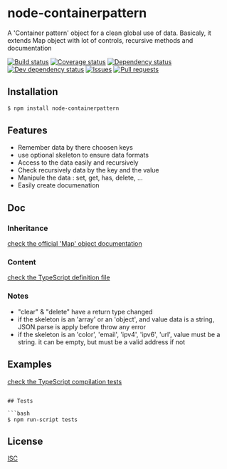 # node-containerpattern
A 'Container pattern' object for a clean global use of data.
Basicaly, it extends Map object with lot of controls, recursive methods and documentation

[![Build status](https://api.travis-ci.org/Psychopoulet/node-containerpattern.svg?branch=master)](https://travis-ci.org/Psychopoulet/node-containerpattern)
[![Coverage status](https://coveralls.io/repos/github/Psychopoulet/node-containerpattern/badge.svg?branch=master)](https://coveralls.io/github/Psychopoulet/node-containerpattern)
[![Dependency status](https://david-dm.org/Psychopoulet/node-containerpattern/status.svg)](https://david-dm.org/Psychopoulet/node-containerpattern)
[![Dev dependency status](https://david-dm.org/Psychopoulet/node-containerpattern/dev-status.svg)](https://david-dm.org/Psychopoulet/node-containerpattern?type=dev)
[![Issues](https://img.shields.io/github/issues/Psychopoulet/node-containerpattern.svg)](https://github.com/Psychopoulet/node-containerpattern/issues)
[![Pull requests](https://img.shields.io/github/issues-pr/Psychopoulet/node-containerpattern.svg)](https://github.com/Psychopoulet/node-containerpattern/pulls)

## Installation

```bash
$ npm install node-containerpattern
```

## Features

  * Remember data by there choosen keys
  * use optional skeleton to ensure data formats
  * Access to the data easily and recursively
  * Check recursively data by the key and the value
  * Manipule the data : set, get, has, delete, ...
  * Easily create documenation

## Doc

### Inheritance

[check the official 'Map' object documentation](https://developer.mozilla.org/en-US/docs/Web/JavaScript/Reference/Global_Objects/Map)

### Content

[check the TypeScript definition file](https://github.com/Psychopoulet/node-containerpattern/blob/master/lib/index.d.ts)

### Notes

  * "clear" & "delete" have a return type changed
  * if the skeleton is an 'array' or an 'object', and value data is a string, JSON.parse is apply before throw any error
  * if the skeleton is an 'color', 'email', 'ipv4', 'ipv6', 'url', value must be a string. it can be empty, but must be a valid address if not

## Examples

[check the TypeScript compilation tests](https://github.com/Psychopoulet/node-containerpattern/blob/master/test/typescript/compilation.ts)

```

## Tests

```bash
$ npm run-script tests
```

## License

  [ISC](LICENSE)
